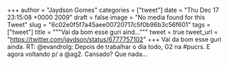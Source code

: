 
+++
author = "Jaydson Gomes"
categories = ["tweet"]
date = "Thu Dec 17 23:15:08 +0000 2009"
draft = false
image = "No media found for this Tweet"
slug = "6c02e0f5f7a45aee00720717c5f0b96b3c56f601"
tags = ["tweet"]
title = """Vai da bom esse guri aind..."""
tweet = true
tweet_url = "https://twitter.com/jaydson/status/6777757102"
+++
Vai da bom esse guri ainda. RT: @evandrolg: Depois de trabalhar o dia todo, G2 na #pucrs. E agora voltando p/ a @ag2. Cansado? Que nada...
